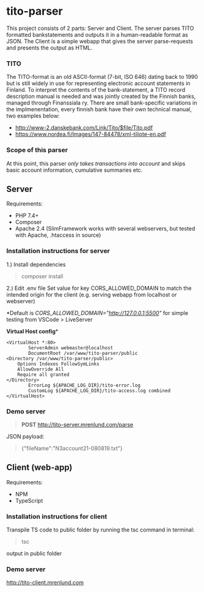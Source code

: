 # tito-parser

This project consists of 2 parts: Server and Client. The server parses TITO formatted bankstatements and outputs it in a human-readable format as JSON. The Client is a simple webapp that gives the server parse-requests and presents the output as HTML.

### TITO
The TITO-format is an old ASCII-format (7-bit, ISO 646) dating back to 1990 but is still widely in use for representing electronic account statements in Finland.
To interpret the contents of the bank-statement, a TITO record description manual is needed and was jointly created by the Finnish banks, managed through Finanssiala ry.
There are small bank-specific variations in the implmenentation, every finnish bank have their own technical manual, two examples below:

- http://www-2.danskebank.com/Link/Tito/$file/Tito.pdf
- https://www.nordea.fi/Images/147-84478/xml-tiliote-en.pdf

### Scope of this parser
At this point, this parser *only takes transactions into account* and skips basic account information, cumulative summaries etc.

## Server

Requirements:

- PHP 7.4+
- Composer
- Apache 2.4 (SlimFramework works with several webservers, but tested with Apache, .htaccess in source)

### Installation instructions for server

1.) Install dependencies
> composer install

2.) Edit .env file
Set value for key CORS_ALLOWED_DOMAIN to match the intended origin for the client (e.g. serving webapp from localhost or webserver)

*Default is *CORS_ALLOWED_DOMAIN="http://127.0.0.1:5500"* for simple testing from VSCode > LiveServer

**Virtual Host config***
```
<VirtualHost *:80>
        ServerAdmin webmaster@localhost
        DocumentRoot /var/www/tito-parser/public
<Directory /var/www/tito-parser/public>
    Options Indexes FollowSymLinks
    AllowOverride All
    Require all granted
</Directory>
        ErrorLog ${APACHE_LOG_DIR}/tito-error.log
        CustomLog ${APACHE_LOG_DIR}/tito-access.log combined
</VirtualHost>
```
### Demo server

>**POST** http://tito-server.mrenlund.com/parse

JSON payload:

>{"fileName":"N3account21-080819.txt"}


## Client (web-app)

Requirements:

- NPM
- TypeScript

### Installation instructions for client

Transpile TS code to public folder by running the tsc command in terminal:
> tsc

output in public folder

### Demo server

http://tito-client.mrenlund.com




